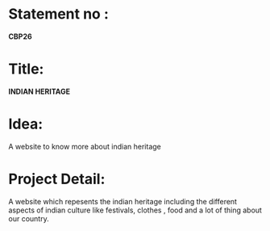 # Statement no :
<b>CBP26</b>

# Title:
<b>INDIAN HERITAGE</b>
  
# Idea:
A website to know more about indian heritage
  
# Project Detail:
A website which repesents the indian heritage including the different aspects of indian culture like festivals, clothes , food and a lot of thing about our country.
